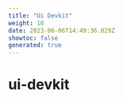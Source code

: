 ```yaml
---
title: "Ui Devkit"
weight: 10
date: 2023-06-06T14:49:36.029Z
showtoc: false
generated: true
---
```

<!-- This file was generated from the Vendure source. Do not modify. Instead, re-run the "docs:build" script -->


# ui-devkit